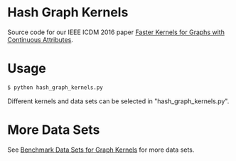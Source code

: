 # Hash Graph Kernels
Source code for our IEEE ICDM 2016 paper [Faster Kernels for Graphs with Continuous Attributes](https://arxiv.org/abs/1610.00064).

# Usage

```Bash
$ python hash_graph_kernels.py
```

Different kernels and data sets can be selected in "hash_graph_kernels.py".

# More Data Sets

See [Benchmark Data Sets for Graph Kernels](http://graphkernels.cs.tu-dortmund.de) for more data sets.
